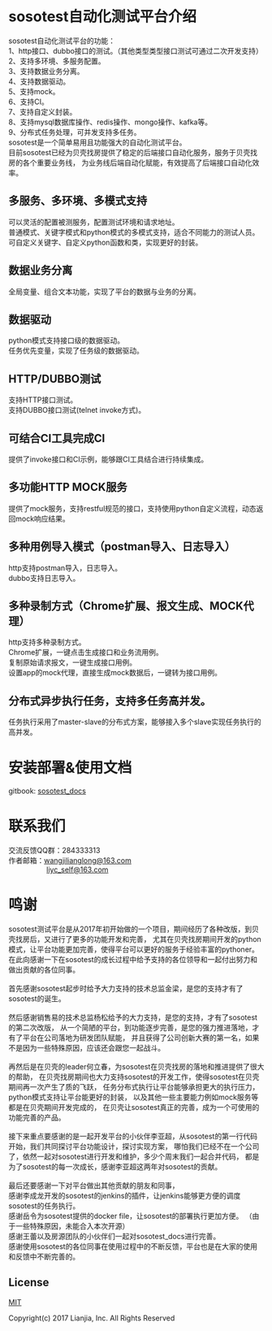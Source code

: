 # sosotest自动化测试平台介绍

sosotest自动化测试平台的功能：<br>
1、http接口、dubbo接口的测试。（其他类型类型接口测试可通过二次开发支持）<br>
2、支持多环境、多服务配置。<br>
3、支持数据业务分离。<br>
4、支持数据驱动。<br>
5、支持mock。<br>
6、支持CI。<br>
7、支持自定义封装。<br>
8、支持mysql数据库操作、redis操作、mongo操作、kafka等。<br>
9、分布式任务处理，可并发支持多任务。<br>
sosotest是一个简单易用且功能强大的自动化测试平台。<br>
目前sosotest已经为贝壳找房提供了稳定的后端接口自动化服务，服务于贝壳找房的各个重要业务线，
为业务线后端自动化赋能，有效提高了后端接口自动化效率。<br>

## 多服务、多环境、多模式支持
可以灵活的配置被测服务，配置测试环境和请求地址。<br>
普通模式、关键字模式和python模式的多模式支持，适合不同能力的测试人员。<br>
可自定义关键字、自定义python函数和类，实现更好的封装。

## 数据业务分离
全局变量、组合文本功能，实现了平台的数据与业务的分离。

## 数据驱动
python模式支持接口级的数据驱动。<br>
任务优先变量，实现了任务级的数据驱动。

## HTTP/DUBBO测试
支持HTTP接口测试。<br>
支持DUBBO接口测试(telnet invoke方式)。

## 可结合CI工具完成CI
提供了invoke接口和CI示例，能够跟CI工具结合进行持续集成。

## 多功能HTTP MOCK服务
提供了mock服务，支持restful规范的接口，支持使用python自定义流程，动态返回mock响应结果。

## 多种用例导入模式（postman导入、日志导入）
http支持postman导入，日志导入。<br>
dubbo支持日志导入。

## 多种录制方式（Chrome扩展、报文生成、MOCK代理）
http支持多种录制方式。<br>
Chrome扩展，一键点击生成接口和业务流用例。<br>
复制原始请求报文，一键生成接口用例。<br>
设置app的mock代理，直接生成mock数据后，一键转为接口用例。

## 分布式异步执行任务，支持多任务高并发。
任务执行采用了master-slave的分布式方案，能够接入多个slave实现任务执行的高并发。

# 安装部署&使用文档
gitbook: [sosotest_docs](https://github.com/truelovesdu/sosotest_docs) 

# 联系我们
交流反馈QQ群：284333313<br>
作者邮箱：wangjilianglong@163.com<br>
&nbsp;&nbsp;&nbsp;&nbsp;&nbsp;&nbsp;&nbsp;&nbsp;&nbsp;&nbsp;&nbsp;
&nbsp;&nbsp;&nbsp;&nbsp;&nbsp;&nbsp;&nbsp;liyc_self@163.com 

# 鸣谢
sosotest测试平台是从2017年初开始做的一个项目，期间经历了各种改版，到贝壳找房后，又进行了更多的功能开发和完善，
尤其在贝壳找房期间开发的python模式，让平台功能更加完善，使得平台可以更好的服务于经验丰富的pythoner。
在此向感谢一下在sosotest的成长过程中给予支持的各位领导和一起付出努力和做出贡献的各位同事。<br><br>
首先感谢sosotest起步时给予大力支持的技术总监金梁，是您的支持才有了sosotest的诞生。<br><br>
然后感谢销售易的技术总监杨松给予的大力支持，是您的支持，才有了sosotest的第二次改版，
从一个简陋的平台，到功能逐步完善，是您的强力推进落地，才有了平台在公司落地为研发团队赋能，
并且获得了公司创新大赛的第一名，如果不是因为一些特殊原因，应该还会跟您一起战斗。<br><br>
再然后是在贝壳的leader何立春，为sosotest在贝壳找房的落地和推进提供了很大的帮助，
在贝壳找房期间也大力支持sosotest的开发工作，使得sosotest在贝壳期间再一次产生了质的飞跃，
任务分布式执行让平台能够承担更大的执行压力，
python模式支持让平台能更好的封装，
以及其他一些主要能力例如mock服务等都是在贝壳期间开发完成的，
在贝壳让sosotest真正的完善，成为一个可使用的功能完善的产品。<br><br>
接下来重点要感谢的是一起开发平台的小伙伴李亚超，从sosotest的第一行代码开始，我们共同探讨平台功能设计，探讨实现方案，
哪怕我们已经不在一个公司了，依然一起对sosotest进行开发和维护，多少个周末我们一起合并代码，
都是为了sosotest的每一次成长，感谢李亚超这两年对sosotest的贡献。<br><br>
最后还要感谢一下对平台做出其他贡献的朋友和同事，<br>
感谢李成龙开发的sosotest的jenkins的插件，让jenkins能够更方便的调度sosotest的任务执行。<br>
感谢岳令为sosotest提供的docker file，让sosotest的部署执行更加方便。
（由于一些特殊原因，未能合入本次开源）<br>
感谢王蕾以及房源团队的小伙伴们一起对sosotest_docs进行完善。<br>
感谢使用sosotest的各位同事在使用过程中的不断反馈，平台也是在大家的使用和反馈中不断完善的。

## License

[MIT](http://opensource.org/licenses/MIT)

Copyright(c) 2017 Lianjia, Inc. All Rights Reserved